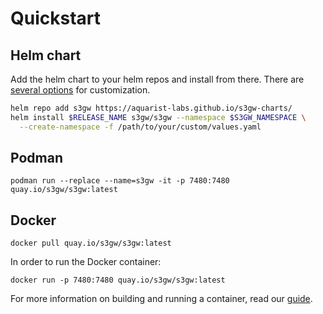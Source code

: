 # Quickstart

## Helm chart

Add the helm chart to your helm repos and install from there. There are [several
options][1] for customization.

```bash
helm repo add s3gw https://aquarist-labs.github.io/s3gw-charts/
helm install $RELEASE_NAME s3gw/s3gw --namespace $S3GW_NAMESPACE \
  --create-namespace -f /path/to/your/custom/values.yaml
```

## Podman

```shell
podman run --replace --name=s3gw -it -p 7480:7480 quay.io/s3gw/s3gw:latest
```

## Docker

```shell
docker pull quay.io/s3gw/s3gw:latest
```

In order to run the Docker container:

```shell
docker run -p 7480:7480 quay.io/s3gw/s3gw:latest
```

For more information on building and running a container, read our
[guide](../developing/#how-to-build-your-own-containers/).

[1]: https://github.com/aquarist-labs/s3gw/blob/main/docs/helm-charts.md#options
